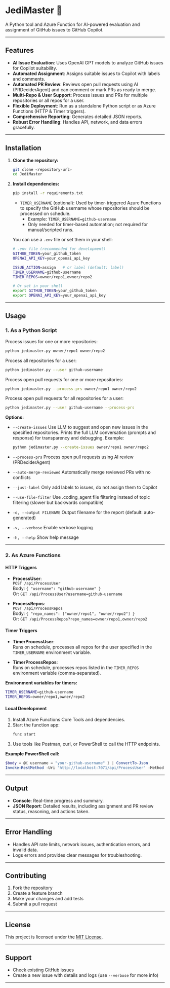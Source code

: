 
# JediMaster 🤖

A Python tool and Azure Function for AI-powered evaluation and assignment of GitHub issues to GitHub Copilot.

---


## Features

- **AI Issue Evaluation**: Uses OpenAI GPT models to analyze GitHub issues for Copilot suitability.
- **Automated Assignment**: Assigns suitable issues to Copilot with labels and comments.
- **Automated PR Review**: Reviews open pull requests using AI (PRDeciderAgent) and can comment or mark PRs as ready to merge.
- **Multi-Repo & User Support**: Process issues and PRs for multiple repositories or all repos for a user.
- **Flexible Deployment**: Run as a standalone Python script or as Azure Functions (HTTP & Timer triggers).
- **Comprehensive Reporting**: Generates detailed JSON reports.
- **Robust Error Handling**: Handles API, network, and data errors gracefully.

---

## Installation

1. **Clone the repository:**
   ```bash
   git clone <repository-url>
   cd JediMaster
   ```

2. **Install dependencies:**
   ```bash
   pip install -r requirements.txt
   ```


   - `TIMER_USERNAME` (optional): Used by timer-triggered Azure Functions to specify the GitHub username whose repositories should be processed on schedule.
     - Example: `TIMER_USERNAME=github-username`
     - Only needed for timer-based automation; not required for manual/scripted runs.

   You can use a `.env` file or set them in your shell:
   ```bash
   # .env file (recommended for development)
   GITHUB_TOKEN=your_github_token
   OPENAI_API_KEY=your_openai_api_key

   ISSUE_ACTION=assign   # or label (default: label)
   TIMER_USERNAME=github-username
   TIMER_REPOS=owner/repo1,owner/repo2

   # Or set in your shell
   export GITHUB_TOKEN=your_github_token
   export OPENAI_API_KEY=your_openai_api_key
   ```

---

## Usage


### 1. As a Python Script

Process issues for one or more repositories:
```bash
python jedimaster.py owner/repo1 owner/repo2
```

Process all repositories for a user:
```bash
python jedimaster.py --user github-username
```

Process open pull requests for one or more repositories:
```bash
python jedimaster.py --process-prs owner/repo1 owner/repo2
```

Process open pull requests for all repositories for a user:
```bash
python jedimaster.py --user github-username --process-prs
```



**Options:**

- `--create-issues`         Use LLM to suggest and open new issues in the specified repositories. Prints the full LLM conversation (prompts and response) for transparency and debugging. Example:

  ```bash
  python jedimaster.py --create-issues owner/repo1 owner/repo2
  ```

- `--process-prs`           Process open pull requests using AI review (PRDeciderAgent)
- `--auto-merge-reviewed`   Automatically merge reviewed PRs with no conflicts
- `--just-label`            Only add labels to issues, do not assign them to Copilot
- `--use-file-filter`       Use .coding_agent file filtering instead of topic filtering (slower but backwards compatible)
- `-o, --output FILENAME`   Output filename for the report (default: auto-generated)
- `-v, --verbose`           Enable verbose logging
- `-h, --help`              Show help message

---

### 2. As Azure Functions

#### HTTP Triggers

- **ProcessUser**:  
  `POST /api/ProcessUser`  
  Body: `{ "username": "github-username" }`  
  Or: `GET /api/ProcessUser?username=github-username`

- **ProcessRepos**:  
  `POST /api/ProcessRepos`  
  Body: `{ "repo_names": ["owner/repo1", "owner/repo2"] }`  
  Or: `GET /api/ProcessRepos?repo_names=owner/repo1,owner/repo2`

#### Timer Triggers

- **TimerProcessUser**:  
  Runs on schedule, processes all repos for the user specified in the `TIMER_USERNAME` environment variable.

- **TimerProcessRepos**:  
  Runs on schedule, processes repos listed in the `TIMER_REPOS` environment variable (comma-separated).

**Environment variables for timers:**
```bash
TIMER_USERNAME=github-username
TIMER_REPOS=owner/repo1,owner/repo2
```

#### Local Development

1. Install Azure Functions Core Tools and dependencies.
2. Start the function app:
   ```bash
   func start
   ```
3. Use tools like Postman, curl, or PowerShell to call the HTTP endpoints.

**Example PowerShell call:**
```powershell
$body = @{ username = "your-github-username" } | ConvertTo-Json
Invoke-RestMethod -Uri "http://localhost:7071/api/ProcessUser" -Method Post -Body $body -ContentType "application/json"
```

---


## Output

- **Console**: Real-time progress and summary.
- **JSON Report**: Detailed results, including assignment and PR review status, reasoning, and actions taken.

---

## Error Handling

- Handles API rate limits, network issues, authentication errors, and invalid data.
- Logs errors and provides clear messages for troubleshooting.

---

## Contributing

1. Fork the repository
2. Create a feature branch
3. Make your changes and add tests
4. Submit a pull request

---


## License

This project is licensed under the [MIT License](LICENSE).

---

## Support

- Check existing GitHub issues
- Create a new issue with details and logs (use `--verbose` for more info)

---
